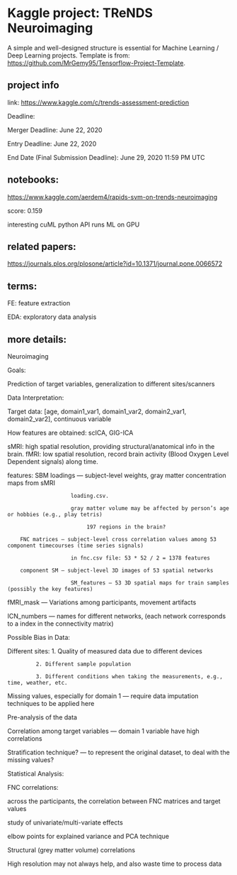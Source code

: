 # Kaggle project: TReNDS Neuroimaging

A simple and well-designed structure is essential for Machine Learning / Deep Learning projects. Template is from: https://github.com/MrGemy95/Tensorflow-Project-Template. 

## project info

link: https://www.kaggle.com/c/trends-assessment-prediction

Deadline: 

Merger Deadline: June 22, 2020

Entry Deadline: June 22, 2020

End Date (Final Submission Deadline): June 29, 2020 11:59 PM UTC

## notebooks:

https://www.kaggle.com/aerdem4/rapids-svm-on-trends-neuroimaging

score: 0.159

interesting cuML python API runs ML on GPU

## related papers:

https://journals.plos.org/plosone/article?id=10.1371/journal.pone.0066572

## terms:

FE: feature extraction

EDA: exploratory data analysis

## more details:

Neuroimaging

Goals: 

Prediction of target variables, generalization to different sites/scanners

Data Interpretation:

Target data: [age, domain1_var1, domain1_var2, domain2_var1, domain2_var2], continuous variable

How features are obtained: scICA, GIG-ICA

sMRI: high spatial resolution, providing structural/anatomical info in the brain.
fMRI: low spatial resolution, record brain activity (Blood Oxygen Level Dependent signals) along time.

features: SBM loadings — subject-level weights, gray matter concentration maps from sMRI

					    loading.csv.
					    
					    gray matter volume may be affected by person’s age or hobbies (e.g., play tetris)

				             197 regions in the brain?

		FNC matrices — subject-level cross correlation values among 53 component timecourses (time series signals)

					    in fnc.csv file: 53 * 52 / 2 = 1378 features

		component SM — subject-level 3D images of 53 spatial networks

					    SM_features — 53 3D spatial maps for train samples (possibly the key features)

fMRI_mask — Variations among participants, movement artifacts

ICN_numbers — names for different networks, (each network corresponds to a index in the connectivity matrix)

Possible Bias in Data:

Different sites: 1. Quality of measured data due to different devices

			 2. Different sample population

			 3. Different conditions when taking the measurements, e.g., time, weather, etc. 

Missing values, especially for domain 1 — require data imputation techniques to be applied here

Pre-analysis of the data

Correlation among target variables — domain 1 variable have high correlations

Stratification technique? — to represent the original dataset, to deal with the missing values?

Statistical Analysis:

FNC correlations:

across the participants, the correlation between FNC matrices and target values

study of univariate/multi-variate effects

elbow points for explained variance and PCA technique

Structural (grey matter volume) correlations

High resolution may not always help, and also waste time to process data
